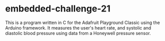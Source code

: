 # embedded-challenge-21

This is a program written in C for the Adafruit Playground Classic using the Arduino framework.
It measures the user's heart rate, and systolic and diastolic blood pressure using data from a Honeywell pressure sensor.
